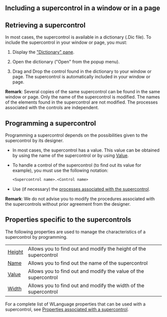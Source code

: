 
## Including a supercontrol in a window or in a page
			



<a name="NOTE1"></a>
<a name="NOTE1_1"></a>


## Retrieving a supercontrol
<a name="retrieving_supercontrol_ELTTEXTE000132"></a>
In most cases, the supercontrol is available in a dictionary (.Dic file). To include the supercontrol in your window or page, you must:

1. Display the ["Dictionary" pane](../Editeurs/2027014.md).

2. Open the dictionary ("Open" from the popup menu).

3. Drag and Drop the control found in the dictionary to your window or page. The supercontrol is automatically included in your window or page.


**Remark**: Several copies of the same supercontrol can be found in the same window or page. Only the name of the supercontrol is modified. The names of the elements found in the supercontrol are not modified. The processes associated with the controls are independent.



<a name="NOTE2"></a>
<a name="NOTE2_1"></a>


## Programming a supercontrol
<a name="programming_supercontrol_ELTTEXTE000156"></a>
Programming a supercontrol depends on the possibilities given to the supercontrol by its designer.

- In most cases, the supercontrol has a value. This value can be obtained by using the name of the supercontrol or by using [Value](../Proprietes/2510130.md).

- To handle a control of the supercontrol (to find out its value for example), you must use the following notation:
	
	```txt
	<Supercontrol name>.<Control name>
	```


- Use (if necessary) the [processes associated with the supercontrol](../WDChamp/1013082.md).




**Remark**: We do not advise you to modify the procedures associated with the supercontrols without prior agreement from the designer.

<a name="NOTE3"></a>
<a name="NOTE3_1"></a>


## Properties specific to the supercontrols
<a name="properties_specific_the_supercontrols_ELTTEXTE000180"></a>
The following properties are used to manage the characteristics of a supercontrol by programming.


|   |   |
| --- | --- |
| [Height](../Proprietes/2510050.md) | Allows you to find out and modify the height of the supercontrol |
| [Name](../Proprietes/2510082.md) | Allows you to find out the name of the supercontrol |
| [Value](../Proprietes/2510130.md) | Allows you to find out and modify the value of the supercontrol |
| [Width](../Proprietes/2510059.md) | Allows you to find out and modify the width of the supercontrol |


For a complete list of WLanguage properties that can be used with a supercontrol, see [Properties associated with a supercontrol](../WDChamp/1013066.md).


